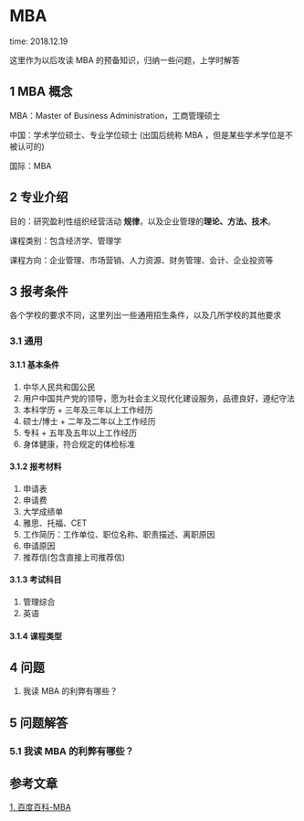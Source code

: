 # MBA

time: 2018.12.19

这里作为以后攻读 MBA 的预备知识，归纳一些问题，上学时解答

## 1 MBA 概念

MBA：Master of Business Administration，工商管理硕士

中国：学术学位硕士、专业学位硕士 (出国后统称 MBA ，但是某些学术学位是不被认可的)

国际：MBA

## 2 专业介绍

目的：研究盈利性组织经营活动 **规律**，以及企业管理的**理论、方法、技术**。

课程类别：包含经济学、管理学

课程方向：企业管理、市场营销、人力资源、财务管理、会计、企业投资等

## 3 报考条件

各个学校的要求不同，这里列出一些通用招生条件，以及几所学校的其他要求

### 3.1 通用

#### 3.1.1 基本条件

1. 中华人民共和国公民
2. 用户中国共产党的领导，愿为社会主义现代化建设服务，品德良好，遵纪守法
3. 本科学历 + 三年及三年以上工作经历
4. 硕士/博士 + 二年及二年以上工作经历
5. 专科 + 五年及五年以上工作经历
6. 身体健康，符合规定的体检标准

#### 3.1.2 报考材料

1. 申请表
2. 申请费
3. 大学成绩单
4. 雅思、托福、CET
5. 工作简历：工作单位、职位名称、职责描述、离职原因
6. 申请原因
7. 推荐信(包含直接上司推荐信)

#### 3.1.3 考试科目

1. 管理综合
2. 英语

#### 3.1.4 课程类型

## 4 问题

1. 我读 MBA 的利弊有哪些？

## 5 问题解答

### 5.1 我读 MBA 的利弊有哪些？

## 参考文章

[1. 百度百科-MBA](https://baike.baidu.com/item/%E5%B7%A5%E5%95%86%E7%AE%A1%E7%90%86%E7%A1%95%E5%A3%AB/4390565?fromtitle=MBA&fromid=10420&fr=aladdin)